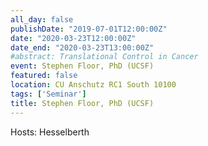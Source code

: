 ```yaml
---
all_day: false
publishDate: "2019-07-01T12:00:00Z"
date: "2020-03-23T12:00:00Z"
date_end: "2020-03-23T13:00:00Z"
#abstract: Translational Control in Cancer
event: Stephen Floor, PhD (UCSF)
featured: false
location: CU Anschutz RC1 South 10100 
tags: ['Seminar']
title: Stephen Floor, PhD (UCSF)
---
```

Hosts: Hesselberth 
